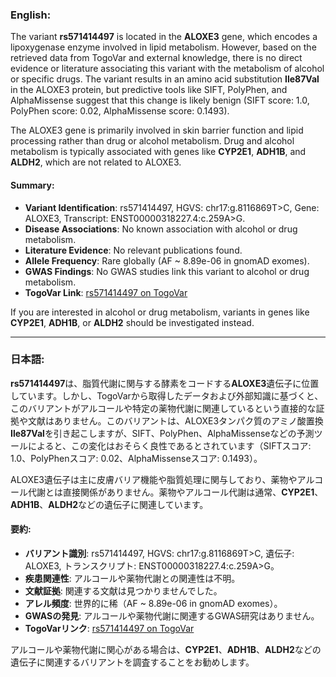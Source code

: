 ### English:
The variant **rs571414497** is located in the **ALOXE3** gene, which encodes a lipoxygenase enzyme involved in lipid metabolism. However, based on the retrieved data from TogoVar and external knowledge, there is no direct evidence or literature associating this variant with the metabolism of alcohol or specific drugs. The variant results in an amino acid substitution **Ile87Val** in the ALOXE3 protein, but predictive tools like SIFT, PolyPhen, and AlphaMissense suggest that this change is likely benign (SIFT score: 1.0, PolyPhen score: 0.02, AlphaMissense score: 0.1493).

The ALOXE3 gene is primarily involved in skin barrier function and lipid processing rather than drug or alcohol metabolism. Drug and alcohol metabolism is typically associated with genes like **CYP2E1**, **ADH1B**, and **ALDH2**, which are not related to ALOXE3.

#### Summary:
- **Variant Identification**: rs571414497, HGVS: chr17:g.8116869T>C, Gene: ALOXE3, Transcript: ENST00000318227.4:c.259A>G.
- **Disease Associations**: No known association with alcohol or drug metabolism.
- **Literature Evidence**: No relevant publications found.
- **Allele Frequency**: Rare globally (AF ~ 8.89e-06 in gnomAD exomes).
- **GWAS Findings**: No GWAS studies link this variant to alcohol or drug metabolism.
- **TogoVar Link**: [rs571414497 on TogoVar](https://togovar.org/variant/tgv397740557)

If you are interested in alcohol or drug metabolism, variants in genes like **CYP2E1**, **ADH1B**, or **ALDH2** should be investigated instead.

---

### 日本語:
**rs571414497**は、脂質代謝に関与する酵素をコードする**ALOXE3**遺伝子に位置しています。しかし、TogoVarから取得したデータおよび外部知識に基づくと、このバリアントがアルコールや特定の薬物代謝に関連しているという直接的な証拠や文献はありません。このバリアントは、ALOXE3タンパク質のアミノ酸置換**Ile87Val**を引き起こしますが、SIFT、PolyPhen、AlphaMissenseなどの予測ツールによると、この変化はおそらく良性であるとされています（SIFTスコア: 1.0、PolyPhenスコア: 0.02、AlphaMissenseスコア: 0.1493）。

ALOXE3遺伝子は主に皮膚バリア機能や脂質処理に関与しており、薬物やアルコール代謝とは直接関係がありません。薬物やアルコール代謝は通常、**CYP2E1**、**ADH1B**、**ALDH2**などの遺伝子に関連しています。

#### 要約:
- **バリアント識別**: rs571414497, HGVS: chr17:g.8116869T>C, 遺伝子: ALOXE3, トランスクリプト: ENST00000318227.4:c.259A>G。
- **疾患関連性**: アルコールや薬物代謝との関連性は不明。
- **文献証拠**: 関連する文献は見つかりませんでした。
- **アレル頻度**: 世界的に稀（AF ~ 8.89e-06 in gnomAD exomes）。
- **GWASの発見**: アルコールや薬物代謝に関連するGWAS研究はありません。
- **TogoVarリンク**: [rs571414497 on TogoVar](https://togovar.org/variant/tgv397740557)

アルコールや薬物代謝に関心がある場合は、**CYP2E1**、**ADH1B**、**ALDH2**などの遺伝子に関連するバリアントを調査することをお勧めします。